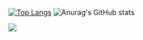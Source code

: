 
[![Top Langs](https://github-readme-stats.vercel.app/api/top-langs/?username=swiftmg0d&layout=demo&theme=radical)](https://github.com/anuraghazra/github-readme-stats) ![Anurag's GitHub stats](https://github-readme-stats.vercel.app/api?username=swiftmg0d&show_icons=true&theme=radical)

![](https://media0.giphy.com/media/pZGDZwmxOtEEo/giphy.gif?cid=ecf05e47yhvt943ibpb2qm9aehqoc6i4z3erzh3vketxjp36&rid=giphy.gif&ct=g) 

